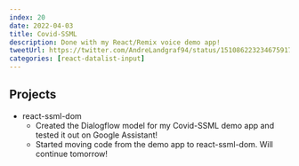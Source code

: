 ```yaml
---
index: 20
date: 2022-04-03
title: Covid-SSML
description: Done with my React/Remix voice demo app!
tweetUrl: https://twitter.com/AndreLandgraf94/status/1510862232346759172
categories: [react-datalist-input]
---
```


## Projects

- react-ssml-dom
  - Created the Dialogflow model for my Covid-SSML demo app and tested it out on Google Assistant!
  - Started moving code from the demo app to react-ssml-dom. Will continue tomorrow!
